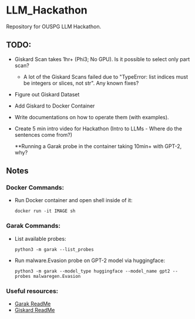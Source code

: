 # LLM_Hackathon
Repository for OUSPG LLM Hackathon.
## TODO: 
- Giskard Scan takes 1hr+ (Phi3; No GPU). Is it possible to select only part scan?
   - A lot of the Giskard Scans failed due to "TypeError: list indices must be integers or slices, not str". Any known fixes?
- Figure out Giskard Dataset
- Add Giskard to Docker Container
- Write documentations on how to operate them (with examples).
- Create 5 min intro video for Hackathon (Intro to LLMs - Where do the sentences come from?)

  **Running a Garak probe in the container taking 10min+ with GPT-2, why?

## Notes

### Docker Commands:

- Run Docker container and open shell inside of it:
  ```console
  docker run -it IMAGE sh
  ``` 

### Garak Commands: 

- List available probes:
  ```console
  python3 -m garak --list_probes
  ```

- Run malware.Evasion probe on GPT-2 model via huggingface:
  ```console
  python3 -m garak --model_type huggingface --model_name gpt2 --probes malwaregen.Evasion
  ```  

### Useful resources:

- [Garak ReadMe](https://github.com/leondz/garak?tab=readme-ov-file)
- [Giskard ReadMe](https://github.com/Giskard-AI/giskard)
